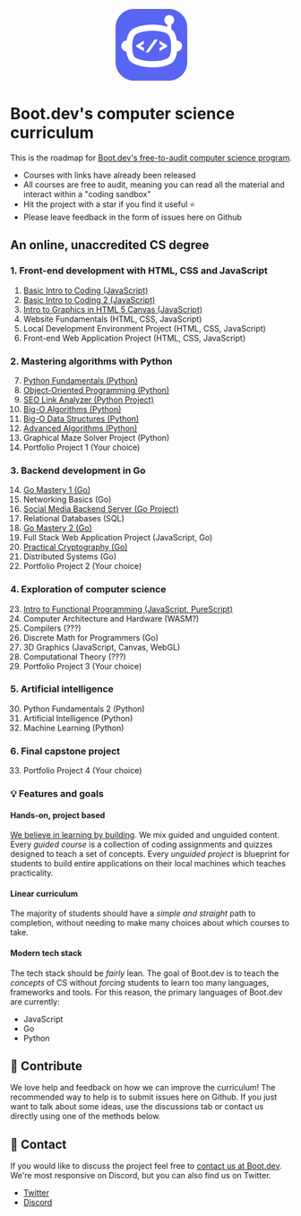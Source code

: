 <p align="center">
  <img width="128" src="logo.png">
</p>

# Boot.dev's computer science curriculum

This is the roadmap for [Boot.dev's free-to-audit computer science program](https://boot.dev). 

* Courses with links have already been released
* All courses are free to audit, meaning you can read all the material and interact within a "coding sandbox"
* Hit the project with a star if you find it useful ⭐
* Please leave feedback in the form of issues here on Github

## An online, unaccredited CS degree

### 1. Front-end development with HTML, CSS and JavaScript

1. [Basic Intro to Coding (JavaScript)](https://boot.dev/course/2af5c197-21eb-48b4-bd90-b0d59adb311e/eca6fbac-01a2-4b03-9837-e2242d665e21/7e8e6413-34a8-41bd-afb2-4e342a40f23f)
2. [Basic Intro to Coding 2 (JavaScript)](https://boot.dev/course/fc90fccd-2516-4919-83e2-ea5987b0d3fa/004c8728-b78e-4363-b556-61bd4819905f/96af9198-eb08-4ce0-abdd-0e4da9d542bd)
3. [Intro to Graphics in HTML 5 Canvas (JavaScript)](https://boot.dev/course/bf7fc867-372e-484b-933f-f9cd2d4957c8/26154d59-593a-4d4a-9399-b6250f5864ad/b43d4067-97c7-4dec-b4c7-fbfff8a8398c)
4. Website Fundamentals (HTML, CSS, JavaScript)
5. Local Development Environment Project (HTML, CSS, JavaScript)
6. Front-end Web Application Project (HTML, CSS, JavaScript)

### 2. Mastering algorithms with Python

7. [Python Fundamentals (Python)](https://boot.dev/course/f9a25dfb-3e00-4727-ac78-36de82315355/caf44bf0-6565-400d-a566-af006b22dd2f/c499d5ac-97fe-4efa-9c63-1664100098d1)
8. [Object-Oriented Programming (Python)](https://boot.dev/course/f9a48bbc-d1ff-4388-bf0c-23c6e3c60ae0/46f1f86f-9b7c-4a8b-8883-4b407c0e675b/c444437d-7af3-4328-8f93-447e4dd8b736)
9.  [SEO Link Analyzer (Python Project)](https://boot.dev/project/59fbb2aa-7d67-4e88-bac8-42f49798a9f5/4a7010c1-e7d3-4cc5-9b1b-d1f4e9f9ce81)
10. [Big-O Algorithms (Python)](https://boot.dev/course/884342fc-5469-47b4-8125-8bfc897428a8/67214b76-2e4b-4fc1-9610-2cf8c7c1c3a2/b6e716d2-df64-487e-aa7b-d768e8a2c8fc)
11. [Big-O Data Structures (Python)](https://boot.dev/course/7bbb53ed-2106-4f6b-b885-e7645c2ff9d8/a9d59658-4e3c-441e-973b-147cc3c7e9de/666a9872-74d2-46d9-910a-63581b306302)
12. [Advanced Algorithms (Python)](https://boot.dev/course/aaad49fb-0dc5-43c6-992c-96d3f83ee663/573c4cc4-f178-4465-bb76-5ee4718f12a6/dfef3058-b62d-4774-be32-80d933a0a766)
13. Graphical Maze Solver Project (Python)
14. Portfolio Project 1 (Your choice)

### 3. Backend development in Go

14. [Go Mastery 1 (Go)](https://boot.dev/course/3b39d0f6-f944-4f1b-832d-a1daba32eda4/9e6acea2-8081-404d-9c34-3b5f677fa580/a74a68e0-9e85-4328-8868-5db0089ea11b)
15. Networking Basics (Go)
16. [Social Media Backend Server (Go Project)](https://boot.dev/project/709a2e74-eb45-46ea-ac26-4b8e6a3ce3e6/e367dd21-a96b-4f45-bccc-89349283c87c)
17. Relational Databases (SQL)
18. [Go Mastery 2 (Go)](https://boot.dev/course/41357578-6185-4d07-b463-d4efdb3635c0/9bfdb774-7cf6-4d6b-95b7-9ef498a340d8/7336e595-1c87-4065-a19f-9706c72603a7)
19. Full Stack Web Application Project (JavaScript, Go)
20. [Practical Cryptography (Go)](https://boot.dev/course/6321ddbf-49eb-4748-9737-6bc12e8bb705/4907b729-6a49-409c-a634-d64d357f9a8b/5c7bdecf-b3be-4947-aea6-749e2d1d96b4)
21. Distributed Systems (Go)
22. Portfolio Project 2 (Your choice)

### 4. Exploration of computer science

23. [Intro to Functional Programming (JavaScript, PureScript)](https://boot.dev/course/b1459f0c-21eb-41e5-b7f3-562ef69d344c/65e3ea51-a0c4-41d6-9e4f-750942bcb0c9/f0d6c12b-fe3f-4920-a6a0-b2ae830b1658)
24. Computer Architecture and Hardware (WASM?)
25. Compilers (???)
26. Discrete Math for Programmers (Go)
27. 3D Graphics (JavaScript, Canvas, WebGL)
28. Computational Theory (???)
29. Portfolio Project 3 (Your choice)

### 5. Artificial intelligence

30.  Python Fundamentals 2 (Python)
31.  Artificial Intelligence (Python)
32.  Machine Learning (Python)

### 6. Final capstone project

33. Portfolio Project 4 (Your choice)

### 💡 Features and goals

#### Hands-on, project based

[We believe in learning by building](https://blog.boot.dev/about). We mix guided and unguided content. Every *guided course* is a collection of coding assignments and quizzes designed to teach a set of concepts. Every *unguided project* is blueprint for students to build entire applications on their local machines which teaches practicality.

#### Linear curriculum

The majority of students should have a *simple and straight* path to completion, without needing to make many choices about which courses to take.

#### Modern tech stack

The tech stack should be *fairly* lean. The goal of Boot.dev is to teach the *concepts* of CS without *forcing* students to learn too many languages, frameworks and tools. For this reason, the primary languages of Boot.dev are currently:

* JavaScript
* Go
* Python

## 👏 Contribute

We love help and feedback on how we can improve the curriculum! The recommended way to help is to submit issues here on Github. If you just want to talk about some ideas, use the discussions tab or contact us directly using one of the methods below.

## 💬 Contact

If you would like to discuss the project feel free to [contact us at Boot.dev](https://blog.boot.dev/contact/). We're most responsive on Discord, but you can also find us on Twitter.

* [Twitter](https://twitter.com/bootdotdev)
* [Discord](https://discord.gg/EEkFwbv)
